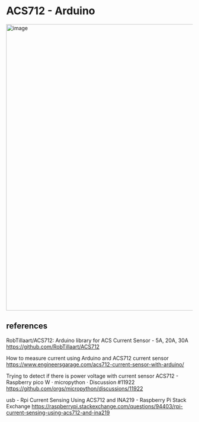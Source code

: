 # ACS712 - Arduino

<img width="773" alt="image" src="https://github.com/user-attachments/assets/2d114cdf-5970-453e-b43a-e21870a3cb48" />

## references
RobTillaart/ACS712: Arduino library for ACS Current Sensor - 5A, 20A, 30A
https://github.com/RobTillaart/ACS712

How to measure current using Arduino and ACS712 current sensor
https://www.engineersgarage.com/acs712-current-sensor-with-arduino/

Trying to detect if there is power voltage with current sensor ACS712 - Raspberry pico W · micropython · Discussion #11922
https://github.com/orgs/micropython/discussions/11922

usb - Rpi Current Sensing Using ACS712 and INA219 - Raspberry Pi Stack Exchange
https://raspberrypi.stackexchange.com/questions/94403/rpi-current-sensing-using-acs712-and-ina219


